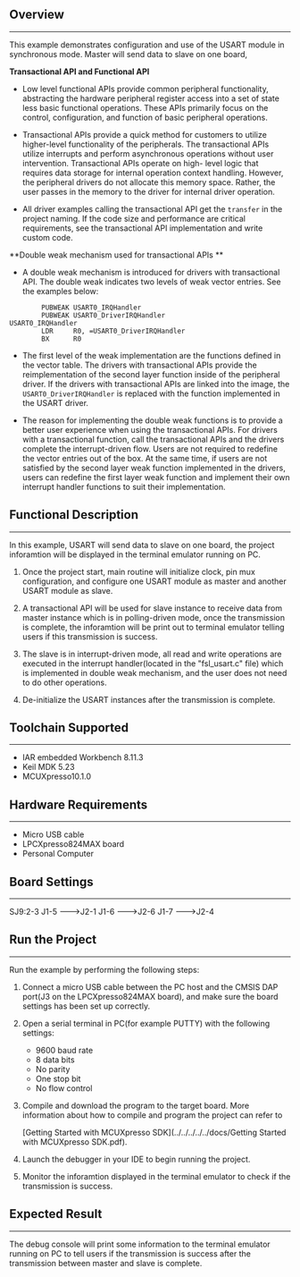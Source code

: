 ## Overview
-----------
This example demonstrates configuration and use of the USART module in synchronous mode.
Master will send data to slave on one board, 

**Transactional API and Functional API**

- Low level functional APIs provide common peripheral functionality, abstracting the 
  hardware peripheral register access into a set of state less basic functional operations.
  These APIs primarily focus on the control, configuration, and function of basic 
  peripheral operations. 

- Transactional APIs provide a quick method for customers to utilize higher-level 
  functionality of the peripherals. The transactional APIs utilize interrupts and perform 
  asynchronous operations without user intervention. Transactional APIs operate on high-
  level logic that requires data storage for internal operation context handling. However,
  the peripheral drivers do not allocate this memory space. Rather, the user passes in the
  memory to the driver for internal driver operation. 

- All driver examples calling the transactional API get the `transfer` in the project 
  naming. If the code size and performance are critical requirements, see the 
  transactional API implementation and write custom code.

**Double weak mechanism used for transactional APIs **

- A double weak mechanism is introduced for drivers with transactional API. The double 
  weak indicates two levels of weak vector entries. See the examples below: 

```assembly
        PUBWEAK USART0_IRQHandler
        PUBWEAK USART0_DriverIRQHandler
USART0_IRQHandler
        LDR     R0, =USART0_DriverIRQHandler
        BX      R0
```

- The first level of the weak implementation are the functions defined in the vector 
  table. The drivers with transactional APIs provide the reimplementation of the second
  layer function inside of the peripheral driver. If the drivers with transactional APIs 
  are linked into the image, the `USART0_DriverIRQHandler` is replaced with the function
  implemented in the  USART driver. 

- The reason for implementing the double weak functions is to provide a better user 
  experience when using the transactional APIs. For drivers with a transactional function,
  call the transactional APIs and the drivers complete the interrupt-driven flow. Users are
  not required to redefine the vector entries out of the box. At the same time, if users 
  are not satisfied by the second layer weak function implemented in the drivers, users 
  can redefine the first layer weak function and implement their own interrupt handler 
  functions to suit their implementation.

## Functional Description
-------------------------
In this example, USART will send data to slave on one board, the project inforamtion will
be displayed in the terminal emulator running on PC.

1. Once the project start, main routine will initialize clock, pin mux configuration, 
   and configure one USART module as master and another USART module as slave.
 
2. A transactional API will be used for slave instance to receive data from master instance
   which is in polling-driven mode, once the transmission is complete, the inforamtion will 
   be print out to terminal emulator telling users if this transmission is success.

3. The slave is in interrupt-driven mode, all read and write operations are executed in the 
   interrupt handler(located in the "fsl_usart.c" file) which is implemented in double weak
   mechanism, and the user does not need to do other operations. 
   
4. De-initialize the USART instances after the transmission is complete.

## Toolchain Supported
---------------------
- IAR embedded Workbench 8.11.3
- Keil MDK 5.23
- MCUXpresso10.1.0

## Hardware Requirements
------------------------
- Micro USB cable
- LPCXpresso824MAX board
- Personal Computer

## Board Settings
------------------------
SJ9:2-3
J1-5 --->J2-1
J1-6 --->J2-6
J1-7 --->J2-4


## Run the Project
------------------------
Run the example by performing the following steps:

1. Connect a micro USB cable between the PC host and the CMSIS DAP port(J3 on the 
   LPCXpresso824MAX board), and make sure the board settings has been set up correctly.

2. Open a serial terminal in PC(for example PUTTY) with the following settings:
   - 9600 baud rate
   - 8 data bits
   - No parity
   - One stop bit
   - No flow control

3. Compile and download the program to the target board.
   More information about how to compile and program the project can refer to 

   [Getting Started with MCUXpresso SDK](../../../../../docs/Getting Started with MCUXpresso SDK.pdf).

4. Launch the debugger in your IDE to begin running the project.

5. Monitor the inforamtion displayed in the terminal emulator to check if the transmission 
   is success.

## Expected Result
------------------------
The debug console will print some information to the terminal emulator running on PC
to tell users if the transmission is success after the transmission between master and
slave is complete.
